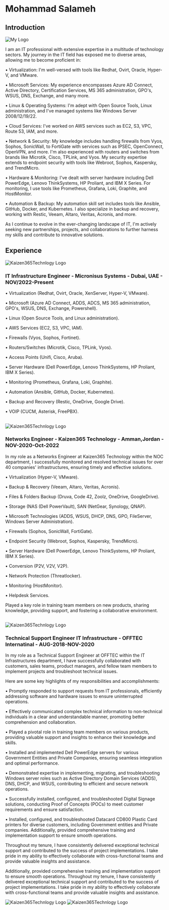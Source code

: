 # Mohammad Salameh
## Introduction

![My Logo](https://media.licdn.com/dms/image/D4D16AQEHbapMIh_UNQ/profile-displaybackgroundimage-shrink_350_1400/0/1686837589965?e=1714608000&v=beta&t=TCsd5VzStil_Z-EvC_8dPCFbchfUde5lHwpbE8DRciE "My Logo")

I am an IT professional with extensive expertise in a multitude of technology sectors. My journey in the IT field has exposed me to diverse areas, allowing me to become proficient in:

• Virtualization: I'm well-versed with tools like Redhat, Ovirt, Oracle, Hyper-V, and VMware.

• Microsoft Services: My experience encompasses Azure AD Connect, Active Directory, Certification Services, MS 365 administration, GPO's, WSUS, DNS, Exchange, and many more.

• Linux & Operating Systems: I'm adept with Open Source Tools, Linux administration, and I've managed systems like Windows Server 2008/12/19/22.

• Cloud Services: I've worked on AWS services such as EC2, S3, VPC, Route 53, IAM, and more.

• Network & Security: My knowledge includes handling firewalls from Vyos, Sophos, SonicWall, to FortiGate with services such as IPSEC, OpenConnect, OpenVPN, and more. I'm also experienced with routers and switches from brands like Microtik, Cisco, TPLink, and Vyos. My security expertise extends to endpoint security with tools like Webroot, Sophos, Kaspersky, and TrendMicro.

• Hardware & Monitoring: I've dealt with server hardware including Dell PowerEdge, Lenovo ThinkSystems, HP Proliant, and IBM X Series. For monitoring, I use tools like Prometheus, Grafana, Loki, Graphite, and HostMonitor.

• Automation & Backup: My automation skill set includes tools like Ansible, GitHub, Docker, and Kubernetes. I also specialize in backup and recovery, working with Restic, Veeam, Altaro, Veritas, Acronis, and more.

As I continue to evolve in the ever-changing landscape of IT, I'm actively seeking new partnerships, projects, and collaborations to further harness my skills and contribute to innovative solutions.

## Experience


![Kaizen365Technlogy Logo](https://media.licdn.com/dms/image/C4D0BAQGZEBC_2diJQg/company-logo_200_200/0/1630542340120/micronisus_systems_logo?e=1717027200&v=beta&t=kaaFnEd9Q909WAo3i8UgF1172pp0CH-O7nUXM7kW8iM "Kaizen365Technlogy Logo")


### IT Infrastructure Engineer - Micronisus Systems - Dubai, UAE - NOV/2022-Present

• Virtualization (Redhat, Ovirt, Oracle, XenServer, Hyper-V, VMware).

• Microsoft (Azure AD Connect, ADDS, ADCS, MS 365 administration, GPO's, WSUS, DNS, Exchange, Powershell).

• Linux (Open Source Tools, and Linux administration).

• AWS Services (EC2, S3, VPC, IAM).

• Firewalls (Vyos, Sophos, Fortinet).

• Routers/Switches (Microtik, Cisco, TPLink, Vyos).

• Access Points (Unifi, Cisco, Aruba).

• Server Hardware (Dell PowerEdge, Lenovo ThinkSystems, HP Proliant, IBM X Series).

• Monitoring (Prometheus, Grafana, Loki, Graphite).

• Automation (Ansible, GitHub, Docker, Kubernetes).

• Backup and Recovery (Restic, OneDrive, Google Drive).

• VOIP (CUCM, Asterisk, FreePBX).

##


![Kaizen365Technlogy Logo](https://media.licdn.com/dms/image/C4E0BAQH3skcGVQZjPQ/company-logo_200_200/0/1631310418725?e=1717027200&v=beta&t=GNtEKDCcKwvIEzuWgWpcF5BoW4VXrCFtoRQJ6VEp228 "Kaizen365Technlogy Logo")


### Networks Engineer - Kaizen365 Technology - Amman,Jordan - NOV-2020-Oct-2022 

In my role as a Networks Engineer at Kaizen365 Technology within the NOC department, I successfully monitored and resolved technical issues for over 40 companies' infrastructures, ensuring timely and effective solutions.


• Virtualization (Hyper-V, VMware).

• Backup & Recovery (Veeam, Altaro, Veritas, Acronis).

• Files & Folders Backup (Druva, Code 42, Zoolz, OneDrive, GoogleDrive).

• Storage (NAS (Dell PowerVault), SAN (NetGear, Synology, QNAP).

• Microsoft Technologies (ADDS, WSUS, DHCP, DNS, GPO, FileServer, Windows Server Administration).

• Firewalls (Sophos, SonicWall, FortiGate).

• Endpoint Security (Webroot, Sophos, Kaspersky, TrendMicro).

• Server Hardware (Dell PowerEdge, Lenovo ThinkSystems, HP Proliant, IBM X Series).

• Conversion (P2V, V2V, V2P).

• Network Protection (Threatlocker).

• Monitoring (HostMonitor).

• Helpdesk Services.

Played a key role in training team members on new products, sharing knowledge, providing support, and fostering a collaborative environment.

##


![Kaizen365Technlogy Logo](https://media.licdn.com/dms/image/C4E0BAQEYzHMjFxxB1w/company-logo_200_200/0/1656936675895/offtec_logo?e=1717027200&v=beta&t=uT2U3RVikY4Pc2sKpvT2LKsQG_TNx-lpiJOEgklDhoA "Kaizen365Technlogy Logo")


### Technical Support Engineer IT Infrastructure - OFFTEC Internatinal - AUG-2018-NOV-2020

In my role as a Technical Support Engineer at OFFTEC within the IT Infrastructures department, I have successfully collaborated with customers, sales teams, product managers, and fellow team members to implement projects and troubleshoot technical issues.

Here are some key highlights of my responsibilities and accomplishments:

• Promptly responded to support requests from IT professionals, efficiently addressing software and hardware issues to ensure uninterrupted operations.

• Effectively communicated complex technical information to non-technical individuals in a clear and understandable manner, promoting better comprehension and collaboration.

• Played a pivotal role in training team members on various products, providing valuable support and insights to enhance their knowledge and skills.

• Installed and implemented Dell PowerEdge servers for various Government Entities and Private Companies, ensuring seamless integration and optimal performance.

• Demonstrated expertise in implementing, migrating, and troubleshooting Windows server roles such as Active Directory Domain Services (ADDS), DNS, DHCP, and WSUS, contributing to efficient and secure network operations.

• Successfully installed, configured, and troubleshooted Digital Signage solutions, conducting Proof of Concepts (POCs) to meet customer requirements and ensure satisfaction.

• Installed, configured, and troubleshooted Datacard CD800 Plastic Card printers for diverse customers, including Government entities and Private companies. Additionally, provided comprehensive training and implementation support to ensure smooth operations.

Throughout my tenure, I have consistently delivered exceptional technical support and contributed to the success of project implementations. I take pride in my ability to effectively collaborate with cross-functional teams and provide valuable insights and assistance.

Additionally, provided comprehensive training and implementation support to ensure smooth operations. Throughout my tenure, I have consistently delivered exceptional technical support and contributed to the success of project implementations. I take pride in my ability to effectively collaborate with cross-functional teams and provide valuable insights and assistance.

![Kaizen365Technlogy Logo](https://media.licdn.com/dms/image/C4E12AQGGZb2k72HFJw/article-cover_image-shrink_423_752/0/1640910958664?e=1714608000&v=beta&t=GFoLxNGBvAcCxu0WuJHNOl8ZOwuenh8zoyLqD6i1AE8 "Kaizen365Technlogy Logo") ![Kaizen365Technlogy Logo](https://media.licdn.com/dms/image/C4E22AQERxrdPtzLhrg/feedshare-shrink_800/0/1654175673400?e=1711584000&v=beta&t=gFq-6MSuxqhCkZOX5o13MM0x2hU6aPx0I7ImiX4IPl8 "Kaizen365Technlogy Logo")
